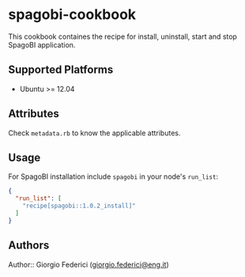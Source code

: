 # spagobi-cookbook

This cookbook containes the recipe for install, uninstall, start and stop SpagoBI application.

## Supported Platforms

* Ubuntu >= 12.04

## Attributes

Check `metadata.rb` to know the applicable attributes. 

## Usage

For SpagoBI installation include `spagobi` in your node's `run_list`:

```json
{
  "run_list": [
    "recipe[spagobi::1.0.2_install]"
  ]
}
```

## Authors

Author:: Giorgio Federici (giorgio.federici@eng.it)
